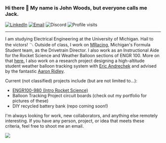 ### Hi there 👋 My name is John Woods, but everyone calls me Jack.
[![LinkedIn](https://img.shields.io/badge/LinkedIn-john--woods-blue)](https://www.linkedin.com/in/johnfwoods/) [![Email](https://img.shields.io/badge/Email-jfwoods@umich.edu-blue)](mailto:jfwoods@umich.edu) ![Discord](https://img.shields.io/badge/Discord-professorWoods-blue) ![Profile visits](https://komarev.com/ghpvc/?username=jfwoods)

---

I am studying Electrical Engineering at the University of Michigan. Hail to the victors! 〽️ Outside of class, I work on [MRacing](https://www.mracing.engin.umich.edu/), Michigan's Formula Student team, as the Drivetrain Director. I also work as an Instructional Aide for the Rocket Science and Weather Balloon sections of ENGR 100. More on that [here.](https://github.com/engin100/980) I also work on a research project designing a high-altitude student weather balloon tracking system with [Eric Andrechek](https://github.com/EricAndrechek) and advised by the fantastic [Aaron Ridley](https://github.com/aaronjridley). 


Current (not classified) projects include (but are not limited to...):
- [ENGR100-980 (Intro Rocket Science)](https://980.engr100.org/)
- Balloon Tracking Project circuit boards (check out my portfolio for pictures of these)
- DIY recycled battery bank (repo coming soon!)

I'm always looking for work, new collaborators, and anything else remotely interesting. If you have any person, project, or idea that meets these criteria, feel free to shoot me an email.


<!-- ignore this plz, I'm just trying to track you -->
![](https://hit.yhype.me/github/profile?user_id=113313601)
